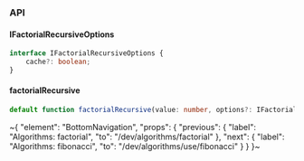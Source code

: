 

### API

#### IFactorialRecursiveOptions

```ts
interface IFactorialRecursiveOptions {
    cache?: boolean;
}
```

#### factorialRecursive

```ts
default function factorialRecursive(value: number, options?: IFactorialRecursiveOptions): number;
```


~{
  "element": "BottomNavigation",
  "props": {
    "previous": {
      "label": "Algorithms: factorial",
      "to": "/dev/algorithms/factorial"
    },
    "next": {
      "label": "Algorithms: fibonacci",
      "to": "/dev/algorithms/use/fibonacci"
    }
  }
}~
